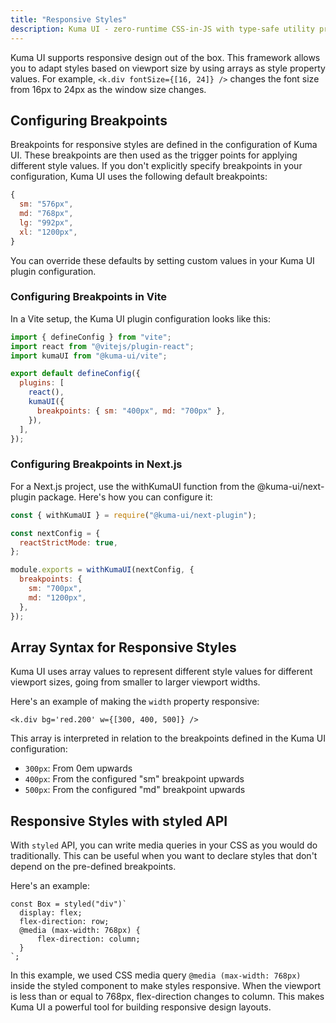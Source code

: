 ```yaml
---
title: "Responsive Styles"
description: Kuma UI - zero-runtime CSS-in-JS with type-safe utility props
---
```


Kuma UI supports responsive design out of the box. This framework allows you to adapt styles based on viewport size by using arrays as style property values. For example, `<k.div fontSize={[16, 24]} />` changes the font size from 16px to 24px as the window size changes.

## Configuring Breakpoints

Breakpoints for responsive styles are defined in the configuration of Kuma UI. These breakpoints are then used as the trigger points for applying different style values. If you don't explicitly specify breakpoints in your configuration, Kuma UI uses the following default breakpoints:

```js
{
  sm: "576px",
  md: "768px",
  lg: "992px",
  xl: "1200px",
}
```

You can override these defaults by setting custom values in your Kuma UI plugin configuration.

### Configuring Breakpoints in Vite

In a Vite setup, the Kuma UI plugin configuration looks like this:

```js
import { defineConfig } from "vite";
import react from "@vitejs/plugin-react";
import kumaUI from "@kuma-ui/vite";

export default defineConfig({
  plugins: [
    react(),
    kumaUI({
      breakpoints: { sm: "400px", md: "700px" },
    }),
  ],
});
```

### Configuring Breakpoints in Next.js

For a Next.js project, use the withKumaUI function from the @kuma-ui/next-plugin package. Here's how you can configure it:

```js
const { withKumaUI } = require("@kuma-ui/next-plugin");

const nextConfig = {
  reactStrictMode: true,
};

module.exports = withKumaUI(nextConfig, {
  breakpoints: {
    sm: "700px",
    md: "1200px",
  },
});
```

## Array Syntax for Responsive Styles

Kuma UI uses array values to represent different style values for different viewport sizes, going from smaller to larger viewport widths.

Here's an example of making the `width` property responsive:

```tsx
<k.div bg='red.200' w={[300, 400, 500]} />
```

This array is interpreted in relation to the breakpoints defined in the Kuma UI configuration:

- `300px`: From 0em upwards
- `400px`: From the configured "sm" breakpoint upwards
- `500px`: From the configured "md" breakpoint upwards

## Responsive Styles with styled API

With `styled` API, you can write media queries in your CSS as you would do traditionally. This can be useful when you want to declare styles that don't depend on the pre-defined breakpoints.

Here's an example:

```tsx
const Box = styled("div")`
  display: flex;
  flex-direction: row;
  @media (max-width: 768px) {
      flex-direction: column;
  }
`;
```

In this example, we used CSS media query `@media (max-width: 768px)` inside the styled component to make styles responsive. When the viewport is less than or equal to 768px, flex-direction changes to column. This makes Kuma UI a powerful tool for building responsive design layouts.